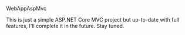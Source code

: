 WebAppAspMvc

This is just a simple ASP.NET Core MVC project but up-to-date with full features, I'll complete it in the future. Stay tuned.